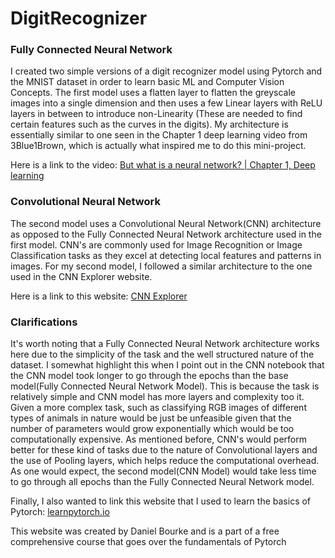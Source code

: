 # DigitRecognizer

### Fully Connected Neural Network
I created two simple versions of a digit recognizer model using Pytorch and the MNIST dataset in order to learn basic ML and Computer Vision Concepts.
The first model uses a flatten layer to flatten the greyscale images into a single dimension and then uses a few Linear layers with ReLU layers in between to introduce non-Linearity (These are needed to find certain features such as the curves in the digits). My architecture is essentially similar to one seen in the Chapter 1 deep learning video from 3Blue1Brown, which is actually what inspired me to do this mini-project. 

Here is a link to the video: [But what is a neural network? | Chapter 1, Deep learning](https://www.youtube.com/watch?v=aircAruvnKk&t=11s)

### Convolutional Neural Network
The second model uses a Convolutional Neural Network(CNN) architecture as opposed to the Fully Connected Neural Network architecture used in the first model. CNN's are commonly used for Image Recognition or Image Classification tasks as they excel at detecting local features and patterns in images. For my second model, I followed a similar architecture to the one used in the CNN Explorer website. 

Here is a link to this website: [CNN Explorer](https://poloclub.github.io/cnn-explainer/)

### Clarifications
It's worth noting that a Fully Connected Neural Network architecture works here due to the simplicity of the task and the well structured nature of the dataset. I somewhat highlight this when I point out in the CNN notebook that the CNN model took longer to go through the epochs than the base model(Fully Connected Neural Network Model). This is because the task is relatively simple and CNN model has more layers and complexity too it. Given a more complex task, such as classifying RGB images of different types of animals in nature would be just be unfeasible given that the number of parameters would grow exponentially which would be too computationally expensive. As mentioned before, CNN's would perform better for these kind of tasks due to the nature of Convolutional layers and the use of Pooling layers, which helps reduce the computational overhead. As one would expect, the second model(CNN Model) would take less time to go through all epochs than the Fully Connected Neural Network model.

Finally, I also wanted to link this website that I used to learn the basics of Pytorch: [learnpytorch.io](https://www.learnpytorch.io)

This website was created by Daniel Bourke and is a part of a free comprehensive course that goes over the fundamentals of Pytorch
